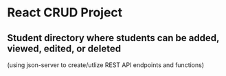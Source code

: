 # React CRUD Project
## Student directory where students can be added, viewed, edited, or deleted 

(using json-server to create/utlize REST API endpoints and functions)
